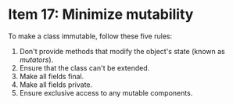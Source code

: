 # Item 17: Minimize mutability

To make a class immutable, follow these five rules:

1. Don't provide methods that modify the object's state (known as *mutators*).
2. Ensure that the class can't be extended.
3. Make all fields final.
4. Make all fields private.
5. Ensure exclusive access to any mutable components.
